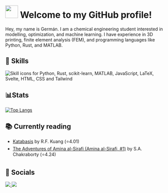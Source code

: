 # <img src="https://i.imgur.com/oCnBNlC.gif" width="40"> Welcome to my GitHub profile! 
Hey, my name is Germán. I am a chemical engineering student interested in modelling, optimization, and machine learning. I have experience in 3D printing, finite element analysis (FEM), and programming languages like Python, Rust, and MATLAB.

## 🧰 Skills
<img align="left" alt="Skill icons for Python, Rust, scikit-learn, MATLAB, JavaScript, LaTeX, Svelte, HTML, CSS and Tailwind" style="padding-right:10px;" src="https://skillicons.dev/icons?i=py,rust,sklearn,matlab,js,latex,svelte,html,css,tailwind"/>

<br/>
<br/>

## 📊Stats
[![Top Langs](https://github-readme-stats.vercel.app/api/top-langs/?username=GermanHeim&theme=tokyonight&layout=compact&hide=jupyter%20notebook,css)](https://github.com/anuraghazra/github-readme-stats)

## 📚 Currently reading 
<!-- GOODREADS-LIST:START -->
- [Katabasis](https://www.goodreads.com/review/show/7331346496?utm_medium=api&utm_source=rss) by R.F. Kuang (⭐️4.01)
- [The Adventures of Amina al-Sirafi (Amina al-Sirafi, #1)](https://www.goodreads.com/review/show/5582845058?utm_medium=api&utm_source=rss) by S.A. Chakraborty (⭐️4.24)
<!-- GOODREADS-LIST:END -->

## 🔗 Socials 
<a href="https://germanheim.com">
<img src="https://img.shields.io/badge/Website-germanheim.com-blue?style=for-the-badge">
</a>
<a href="mailto:contacto@germanheim.com">
<img src="https://img.shields.io/badge/Email-contacto%40germanheim.com-red?style=for-the-badge&logo=gmail">
</a>
